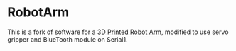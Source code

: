 # RobotArm
This is a fork of software for a [3D Printed Robot Arm](http://www.thingiverse.com/thing:1718984), modified to use servo gripper and BlueTooth module on Serial1.

